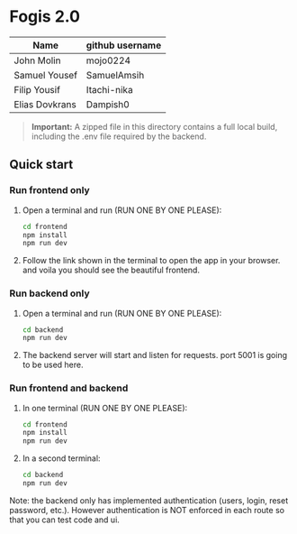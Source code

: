 # Fogis 2.0

| Name | github username |
|----------|----------|
| John Molin    | mojo0224   |
| Samuel Yousef    | SamuelAmsih   |
| Filip Yousif   | Itachi-nika   |
| Elias Dovkrans    | Dampish0  |


> **Important:** A zipped file in this directory contains a full local build, including the .env file required by the backend.

## Quick start

### Run frontend only
1. Open a terminal and run (RUN ONE BY ONE PLEASE):
   ```bash
   cd frontend
   npm install
   npm run dev
   ```
2. Follow the link shown in the terminal to open the app in your browser. and voila you should see the beautiful frontend.

### Run backend only
1. Open a terminal and run (RUN ONE BY ONE PLEASE):
    ```bash
    cd backend
    npm run dev
    ```
2. The backend server will start and listen for requests. port 5001 is going to be used here.

### Run frontend and backend
1. In one terminal (RUN ONE BY ONE PLEASE):
   ```bash
   cd frontend
   npm install
   npm run dev
   ```
2. In a second terminal:
   ```bash
   cd backend
   npm run dev
   ```
   
Note: the backend only has implemented authentication (users, login, reset password, etc.).
However authentication is NOT enforced in each route so that you can test code and ui.
